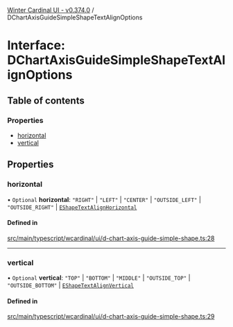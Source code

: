 [Winter Cardinal UI - v0.374.0](../index.md) / DChartAxisGuideSimpleShapeTextAlignOptions

# Interface: DChartAxisGuideSimpleShapeTextAlignOptions

## Table of contents

### Properties

- [horizontal](DChartAxisGuideSimpleShapeTextAlignOptions.md#horizontal)
- [vertical](DChartAxisGuideSimpleShapeTextAlignOptions.md#vertical)

## Properties

### horizontal

• `Optional` **horizontal**: ``"RIGHT"`` \| ``"LEFT"`` \| ``"CENTER"`` \| ``"OUTSIDE_LEFT"`` \| ``"OUTSIDE_RIGHT"`` \| [`EShapeTextAlignHorizontal`](../index.md#eshapetextalignhorizontal-1)

#### Defined in

[src/main/typescript/wcardinal/ui/d-chart-axis-guide-simple-shape.ts:28](https://github.com/winter-cardinal/winter-cardinal-ui/blob/v0.310.1/src/main/typescript/wcardinal/ui/d-chart-axis-guide-simple-shape.ts#L28)

___

### vertical

• `Optional` **vertical**: ``"TOP"`` \| ``"BOTTOM"`` \| ``"MIDDLE"`` \| ``"OUTSIDE_TOP"`` \| ``"OUTSIDE_BOTTOM"`` \| [`EShapeTextAlignVertical`](../index.md#eshapetextalignvertical-1)

#### Defined in

[src/main/typescript/wcardinal/ui/d-chart-axis-guide-simple-shape.ts:29](https://github.com/winter-cardinal/winter-cardinal-ui/blob/v0.310.1/src/main/typescript/wcardinal/ui/d-chart-axis-guide-simple-shape.ts#L29)

